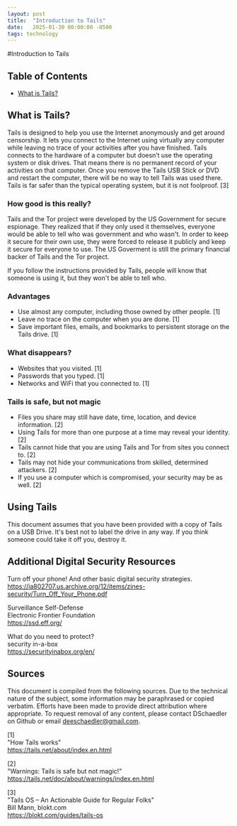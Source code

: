 ```yaml
---
layout: post
title:  "Introduction to Tails"
date:   2025-01-30 00:00:00 -0500
tags: technology
---
```


#Introduction to Tails

## Table of Contents
- [What is Tails?](#-what-is-tails?)

## What is Tails?
Tails is designed to help you use the Internet anonymously and get around censorship. It lets you connect to the Internet using virtually any computer while leaving no trace of your activities after you have finished. Tails connects to the hardware of a computer but doesn’t use the operating system or disk drives. That means there is no permanent record of your activities on that computer. Once you remove the Tails USB Stick or DVD and restart the computer, there will be no way to tell Tails was used there. Tails is far safer than the typical operating system, but it is not foolproof. [3]

### How good is this really?
Tails and the Tor project were developed by the US Government for secure espionage. They realized that if they only used it themselves, everyone would be able to tell who was government and who wasn't. In order to keep it secure for their own use, they were forced to release it publicly and keep it secure for everyone to use. The US Goverment is still the primary financial backer of Tails and the Tor project.

If you follow the instructions provided by Tails, people will know that someone is using it, but they won't be able to tell who.

### Advantages
- Use almost any computer, including those owned by other people. [1]
- Leave no trace on the computer when you are done. [1]
- Save important files, emails, and bookmarks to persistent storage on the Tails drive. [1]

### What disappears?
- Websites that you visited. [1]
- Passwords that you typed. [1]
- Networks and WiFi that you connected to. [1]

### Tails is safe, but not magic
- Files you share may still have date, time, location, and device information. [2]
- Using Tails for more than one purpose at a time may reveal your identity. [2]
- Tails cannot hide that you are using Tails and Tor from sites you connect to. [2]
- Tails may not hide your communications from skilled, determined attackers. [2]
- If you use a computer which is compromised, your security may be as well. [2]

## Using Tails
This document assumes that you have been provided with a copy of Tails on a USB Drive. It's best not to label the drive in any way. If you think someone could take it off you, destroy it.  



## Additional Digital Security Resources
Turn off your phone! And other basic digital security strategies.  
https://ia802707.us.archive.org/12/items/zines-security/Turn_Off_Your_Phone.pdf  

Surveillance Self-Defense  
Electronic Frontier Foundation  
https://ssd.eff.org/  

What do you need to protect?  
security in-a-box  
https://securityinabox.org/en/  

## Sources
This document is compiled from the following sources. Due to the technical nature of the subject, some information may be paraphrased or copied verbatim. Efforts have been made to provide direct attribution where appropriate. To request removal of any content, please contact DSchaedler on Github or email deeschaedler@gmail.com.

[1]  
"How Tails works"  
https://tails.net/about/index.en.html  

[2]  
"Warnings: Tails is safe but not magic!"
https://tails.net/doc/about/warnings/index.en.html

[3]  
"Tails OS – An Actionable Guide for Regular Folks"  
Bill Mann, blokt.com  
https://blokt.com/guides/tails-os  
